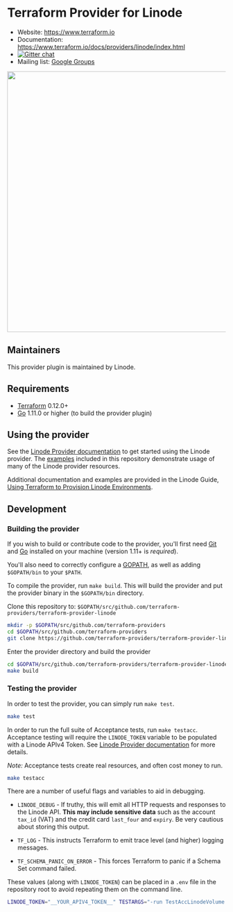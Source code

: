 # Terraform Provider for Linode

- Website: <https://www.terraform.io>
- Documentation: <https://www.terraform.io/docs/providers/linode/index.html>
- [![Gitter chat](https://badges.gitter.im/hashicorp-terraform/Lobby.png)](https://gitter.im/hashicorp-terraform/Lobby)
- Mailing list: [Google Groups](http://groups.google.com/group/terraform-tool)

<img src="https://cdn.rawgit.com/hashicorp/terraform-website/master/content/source/assets/images/logo-hashicorp.svg" width="600px">

## Maintainers

This provider plugin is maintained by Linode.

## Requirements

- [Terraform](https://www.terraform.io/downloads.html) 0.12.0+
- [Go](https://golang.org/doc/install) 1.11.0 or higher (to build the provider plugin)

## Using the provider

See the [Linode Provider documentation](https://www.terraform.io/docs/providers/linode/index.html) to get started using the Linode provider.  The [examples](https://github.com/terraform-providers/terraform-provider-linode/tree/master/examples) included in this repository demonstrate usage of many of the Linode provider resources.

Additional documentation and examples are provided in the Linode Guide, [Using Terraform to Provision Linode Environments](https://linode.com/docs/platform/how-to-build-your-infrastructure-using-terraform-and-linode/).

## Development

### Building the provider

If you wish to build or contribute code to the provider, you'll first need [Git](https://git-scm.com/downloads) and [Go](http://www.golang.org) installed on your machine (version 1.11+ is *required*).

You'll also need to correctly configure a [GOPATH](http://golang.org/doc/code.html#GOPATH), as well as adding `$GOPATH/bin` to your `$PATH`.

To compile the provider, run `make build`. This will build the provider and put the provider binary in the `$GOPATH/bin` directory.

Clone this repository to: `$GOPATH/src/github.com/terraform-providers/terraform-provider-linode`

```sh
mkdir -p $GOPATH/src/github.com/terraform-providers
cd $GOPATH/src/github.com/terraform-providers
git clone https://github.com/terraform-providers/terraform-provider-linode.git
```

Enter the provider directory and build the provider

```sh
cd $GOPATH/src/github.com/terraform-providers/terraform-provider-linode
make build
```

### Testing the provider

In order to test the provider, you can simply run `make test`.

```sh
make test
```

In order to run the full suite of Acceptance tests, run `make testacc`. Acceptance testing will require the `LINODE_TOKEN` variable to be populated with a Linode APIv4 Token.  See [Linode Provider documentation](https://www.terraform.io/docs/providers/linode/index.html) for more details.

*Note:* Acceptance tests create real resources, and often cost money to run.

```sh
make testacc
```

There are a number of useful flags and variables to aid in debugging.

- `LINODE_DEBUG` - If truthy, this will emit all HTTP requests and responses to the Linode API.  **This may include sensitive data** such as the account `tax_id` (VAT) and the credit card `last_four` and `expiry`.  Be very cautious about storing this output.

- `TF_LOG` - This instructs Terraform to emit trace level (and higher) logging messages.

- `TF_SCHEMA_PANIC_ON_ERROR` - This forces Terraform to panic if a Schema Set command failed.

These values (along with `LINODE_TOKEN`) can be placed in a `.env` file in the repository root to avoid repeating them on the command line.

```sh
LINODE_TOKEN="__YOUR_APIV4_TOKEN__" TESTARGS="-run TestAccLinodeVolume -count=1"  make testacc
```
